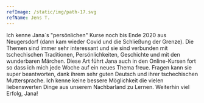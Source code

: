 ```yaml
---
refImage: /static/img/path-17.svg
refName: Jens T.
---
```

Ich kenne Jana´s &quot;persönlichen&quot; Kurse noch bis Ende 2020 aus Neugersdorf (dann kam wieder
Covid und die Schließung der Grenze). Die Themen sind immer sehr interessant und sie sind
verbunden mit tschechischen Traditionen, Persönlichkeiten, Geschichte und mit den
wunderbaren Märchen. Diese Art führt Jana auch in den Online-Kursen fort so dass ich mich jede
Woche auf ein neues Thema freue. Fragen kann sie super beantworten, dank ihrem sehr guten
Deutsch und ihrer tschechischen Muttersprache. Ich kenne keine bessere Möglichkeit die vielen
liebenswerten Dinge aus unserem Nachbarland zu Lernen. Weiterhin viel Erfolg, Jana!